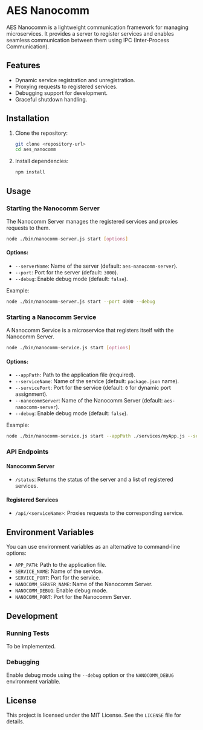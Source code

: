# AES Nanocomm

AES Nanocomm is a lightweight communication framework for managing microservices. It provides a server to register services and enables seamless communication between them using IPC (Inter-Process Communication).

## Features

- Dynamic service registration and unregistration.
- Proxying requests to registered services.
- Debugging support for development.
- Graceful shutdown handling.

## Installation

1. Clone the repository:

   ```bash
   git clone <repository-url>
   cd aes_nanocomm
   ```

2. Install dependencies:
   ```bash
   npm install
   ```

## Usage

### Starting the Nanocomm Server

The Nanocomm Server manages the registered services and proxies requests to them.

```bash
node ./bin/nanocomm-server.js start [options]
```

#### Options:

- `--serverName`: Name of the server (default: `aes-nanocomm-server`).
- `--port`: Port for the server (default: `3000`).
- `--debug`: Enable debug mode (default: `false`).

Example:

```bash
node ./bin/nanocomm-server.js start --port 4000 --debug
```

### Starting a Nanocomm Service

A Nanocomm Service is a microservice that registers itself with the Nanocomm Server.

```bash
node ./bin/nanocomm-service.js start [options]
```

#### Options:

- `--appPath`: Path to the application file (required).
- `--serviceName`: Name of the service (default: `package.json` name).
- `--servicePort`: Port for the service (default: `0` for dynamic port assignment).
- `--nanocommServer`: Name of the Nanocomm Server (default: `aes-nanocomm-server`).
- `--debug`: Enable debug mode (default: `false`).

Example:

```bash
node ./bin/nanocomm-service.js start --appPath ./services/myApp.js --serviceName myService --servicePort 5000 --debug
```

### API Endpoints

#### Nanocomm Server

- `/status`: Returns the status of the server and a list of registered services.

#### Registered Services

- `/api/<serviceName>`: Proxies requests to the corresponding service.

## Environment Variables

You can use environment variables as an alternative to command-line options:

- `APP_PATH`: Path to the application file.
- `SERVICE_NAME`: Name of the service.
- `SERVICE_PORT`: Port for the service.
- `NANOCOMM_SERVER_NAME`: Name of the Nanocomm Server.
- `NANOCOMM_DEBUG`: Enable debug mode.
- `NANOCOMM_PORT`: Port for the Nanocomm Server.

## Development

### Running Tests

To be implemented.

### Debugging

Enable debug mode using the `--debug` option or the `NANOCOMM_DEBUG` environment variable.

## License

This project is licensed under the MIT License. See the `LICENSE` file for details.
